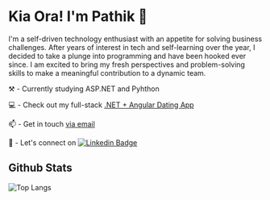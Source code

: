 # Kia Ora! I'm Pathik 👋
I'm a self-driven technology enthusiast with an appetite for solving business challenges. 
After years of interest in tech and self-learning over the year, I decided to take a plunge into programming and have been hooked ever since. I am excited to bring my fresh perspectives and problem-solving skills to make a meaningful contribution to a dynamic team.

⚒️ - Currently studying ASP.NET and Pyhthon

💻 - Check out my full-stack <a target="_blank" href="https://datingapppathik-3e22183e1486.herokuapp.com/">.NET + Angular Dating App</a>

📫 - Get in touch [via email](mailto:modipathik95@gmail.com)

👥 - Let's connect on [![Linkedin Badge](	https://img.shields.io/badge/LinkedIn-0077B5?style=for-the-badge&logo=linkedin&logoColor=white)](https://www.linkedin.com/in/pathik-modi/)

## Github Stats
![Top Langs](https://github-readme-stats.vercel.app/api/top-langs/?username=pathik-modi&layout=compact&theme=dark) 
